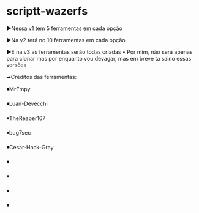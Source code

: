 # scriptt-wazerfs


▶Nessa v1 tem 5 ferramentas em cada opção


▶Na v2 terá no 10 ferramentas em cada opção


▶E na v3 as ferramentas serão todas criadas
▪ Por mim, não será apenas para clonar
mas por enquanto vou devagar, mas em breve
ta saino essas versões


➡Créditos das ferramentas:

◾MrEmpy

◾Luan-Devecchi

◾TheReaper167

◾bug7sec

◾Cesar-Hack-Gray

◾

◾

◾


◾
